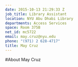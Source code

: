 ```yaml
---
date: 2015-10-13 21:29:33 Z
job_title: Library Assistant
location: NYU Abu Dhabi Library
departments: Access Services
space: Room 375B
net_id: mc5722
email: may.cruz@nyu.edu
phone: "(971) 2 628-4717"
title: May Cruz
---
```


#About May Cruz